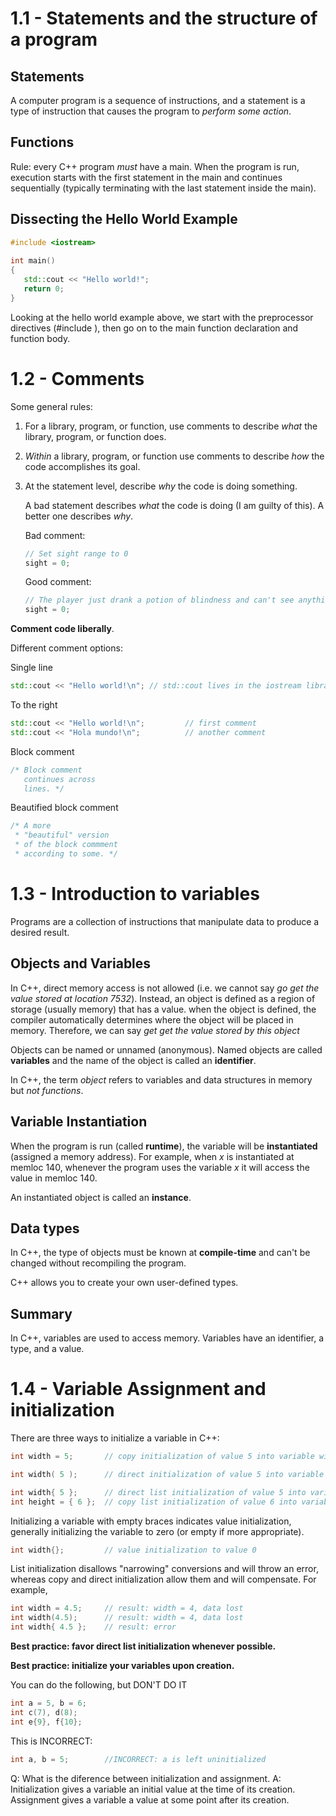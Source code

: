 # 1.1 - Statements and the structure of a program
## Statements
A computer program is a sequence of instructions, and a statement is a type of instruction that causes the program to *perform some action*.
## Functions
Rule: every C++ program *must* have a main. When the program is run, execution starts with the first statement in the main and continues sequentially (typically terminating with the last statement inside the main).
## Dissecting the Hello World Example
```cpp
#include <iostream>
 
int main()
{
   std::cout << "Hello world!";
   return 0;
}
```
Looking at the hello world example above, we start with the preprocessor directives (#include <iostream>), then go on to the main function declaration and function body.

# 1.2 - Comments
Some general rules:

1. For a library, program, or function, use comments to describe *what* the library, program, or function does.
2. *Within* a library, program, or function use comments to describe *how* the code accomplishes its goal.
3. At the statement level, describe *why* the code is doing something.

      A bad statement describes *what* the code is doing (I am guilty of this). A better one describes *why*.

      Bad comment:
      ```cpp
      // Set sight range to 0
      sight = 0;
      ```
      Good comment:
      ```cpp
      // The player just drank a potion of blindness and can't see anything
      sight = 0;
      ```

**Comment code liberally**.

Different comment options:

Single line
```cpp
std::cout << "Hello world!\n"; // std::cout lives in the iostream library
```
To the right
```cpp
std::cout << "Hello world!\n";         // first comment
std::cout << "Hola mundo!\n";          // another comment
```
Block comment
```cpp
/* Block comment
   continues across
   lines. */
```
Beautified block comment
```cpp
/* A more 
 * "beautiful" version 
 * of the block commment
 * according to some. */  
```

# 1.3 - Introduction to variables
Programs are a collection of instructions that manipulate data to produce a desired result.
## Objects and Variables
In C++, direct memory access is not allowed (i.e. we cannot say *go get the value stored at location 7532*). Instead, an object is defined as a region of storage (usually memory) that has a value. when the object is defined, the compiler automatically determines where the object will be placed in memory. Therefore, we can say *get get the value stored by this object*

Objects can be named or unnamed (anonymous). Named objects are called **variables** and the name of the object is called an **identifier**.

In C++, the term *object* refers to variables and data structures in memory but *not functions*.

## Variable Instantiation
When the program is run (called **runtime**), the variable will be **instantiated** (assigned a memory address). For example, when *x* is instantiated at memloc 140, whenever the program uses the variable *x* it will access the value in memloc 140.

An instantiated object is called an **instance**.

## Data types
In C++, the type of objects must be known at **compile-time** and can't be changed without recompiling the program. 

C++ allows you to create your own user-defined types.

## Summary
In C++, variables are used to access memory. Variables have an identifier, a type, and a value.

# 1.4 - Variable Assignment and initialization
There are three ways to initialize a variable in C++:
```cpp
int width = 5;       // copy initialization of value 5 into variable width
```

```cpp
int width( 5 );      // direct initialization of value 5 into variable width
```

```cpp
int width{ 5 };      // direct list initialization of value 5 into variable width (preferred)
int height = { 6 };  // copy list initialization of value 6 into variable height
```

Initializing a variable with empty braces indicates value initialization, generally initializing the variable to zero (or empty if more appropriate).
```cpp
int width{};         // value initialization to value 0
```

List initialization disallows "narrowing" conversions and will throw an error, whereas copy and direct initialization allow them and will compensate. For example, 
```cpp
int width = 4.5;     // result: width = 4, data lost
int width(4.5);      // result: width = 4, data lost
int width{ 4.5 };    // result: error
```

**Best practice: favor direct list initialization whenever possible.**

**Best practice: initialize your variables upon creation.**

You can do the following, but DON'T DO IT
```cpp
int a = 5, b = 6;
int c(7), d(8);
int e{9}, f{10};
```

This is INCORRECT:
```cpp
int a, b = 5;        //INCORRECT: a is left uninitialized
```

Q: What is the diference between initialization and assignment.
A: Initialization gives a variable an initial value at the time of its creation. Assignment gives a variable a value at some point after its creation.

